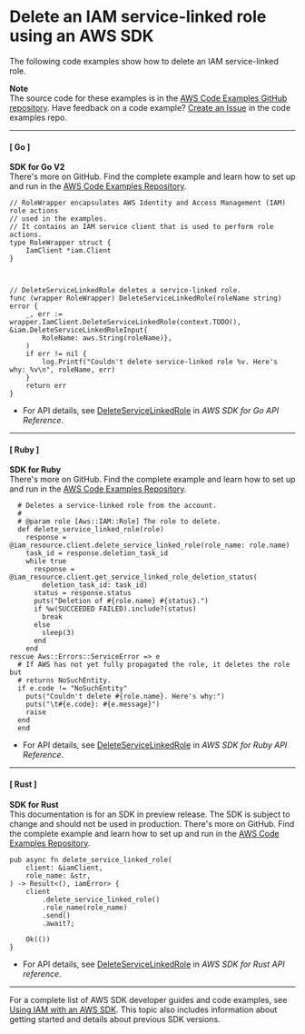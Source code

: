 # Delete an IAM service\-linked role using an AWS SDK<a name="example_iam_DeleteServiceLinkedRole_section"></a>

The following code examples show how to delete an IAM service\-linked role\.

**Note**  
The source code for these examples is in the [AWS Code Examples GitHub repository](https://github.com/awsdocs/aws-doc-sdk-examples)\. Have feedback on a code example? [Create an Issue](https://github.com/awsdocs/aws-doc-sdk-examples/issues/new/choose) in the code examples repo\. 

------
#### [ Go ]

**SDK for Go V2**  
 There's more on GitHub\. Find the complete example and learn how to set up and run in the [AWS Code Examples Repository](https://github.com/awsdocs/aws-doc-sdk-examples/tree/main/gov2/iam#code-examples)\. 
  

```
// RoleWrapper encapsulates AWS Identity and Access Management (IAM) role actions
// used in the examples.
// It contains an IAM service client that is used to perform role actions.
type RoleWrapper struct {
	IamClient *iam.Client
}



// DeleteServiceLinkedRole deletes a service-linked role.
func (wrapper RoleWrapper) DeleteServiceLinkedRole(roleName string) error {
	_, err := wrapper.IamClient.DeleteServiceLinkedRole(context.TODO(), &iam.DeleteServiceLinkedRoleInput{
		RoleName: aws.String(roleName)},
	)
	if err != nil {
		log.Printf("Couldn't delete service-linked role %v. Here's why: %v\n", roleName, err)
	}
	return err
}
```
+  For API details, see [DeleteServiceLinkedRole](https://pkg.go.dev/github.com/aws/aws-sdk-go-v2/service/iam#Client.DeleteServiceLinkedRole) in *AWS SDK for Go API Reference*\. 

------
#### [ Ruby ]

**SDK for Ruby**  
 There's more on GitHub\. Find the complete example and learn how to set up and run in the [AWS Code Examples Repository](https://github.com/awsdocs/aws-doc-sdk-examples/tree/main/ruby/example_code/iam#code-examples)\. 
  

```
  # Deletes a service-linked role from the account.
  #
  # @param role [Aws::IAM::Role] The role to delete.
  def delete_service_linked_role(role)
    response = @iam_resource.client.delete_service_linked_role(role_name: role.name)
    task_id = response.deletion_task_id
    while true
      response = @iam_resource.client.get_service_linked_role_deletion_status(
        deletion_task_id: task_id)
      status = response.status
      puts("Deletion of #{role.name} #{status}.")
      if %w(SUCCEEDED FAILED).include?(status)
        break
      else
        sleep(3)
      end
    end
rescue Aws::Errors::ServiceError => e
  # If AWS has not yet fully propagated the role, it deletes the role but
  # returns NoSuchEntity.
  if e.code != "NoSuchEntity"
    puts("Couldn't delete #{role.name}. Here's why:")
    puts("\t#{e.code}: #{e.message}")
    raise
  end
  end
```
+  For API details, see [DeleteServiceLinkedRole](https://docs.aws.amazon.com/goto/SdkForRubyV3/iam-2010-05-08/DeleteServiceLinkedRole) in *AWS SDK for Ruby API Reference*\. 

------
#### [ Rust ]

**SDK for Rust**  
This documentation is for an SDK in preview release\. The SDK is subject to change and should not be used in production\.
 There's more on GitHub\. Find the complete example and learn how to set up and run in the [AWS Code Examples Repository](https://github.com/awsdocs/aws-doc-sdk-examples/tree/main/rust_dev_preview/iam#code-examples)\. 
  

```
pub async fn delete_service_linked_role(
    client: &iamClient,
    role_name: &str,
) -> Result<(), iamError> {
    client
        .delete_service_linked_role()
        .role_name(role_name)
        .send()
        .await?;

    Ok(())
}
```
+  For API details, see [DeleteServiceLinkedRole](https://docs.rs/releases/search?query=aws-sdk) in *AWS SDK for Rust API reference*\. 

------

For a complete list of AWS SDK developer guides and code examples, see [Using IAM with an AWS SDK](sdk-general-information-section.md)\. This topic also includes information about getting started and details about previous SDK versions\.